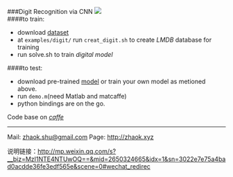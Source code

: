 ###Digit Recognition via CNN
![](http://7xn7wz.com1.z0.glb.clouddn.com/digit.jpg)  
####to train:
* download [dataset](http://7xocv2.dl1.z0.glb.clouddn.com/digit.tar.gz)
* at `examples/digit/` run `creat_digit.sh` to create *LMDB* database for training  
* run solve.sh to train *digital model*  

####to test:
* download pre-trained [model](http://7xocv2.dl1.z0.glb.clouddn.com/digit_iter_5000.caffemodel) or train your own model as metioned above.
* run `demo.m`(need Matlab and matcaffe)
* python bindings are on the go.

Code base on [*caffe*](http://caffe.berkeleyvision.org/)  

***  

Mail: <zhaok.shu@gmail.com> Page: <http://zhaok.xyz>


说明链接：http://mp.weixin.qq.com/s?__biz=MzI1NTE4NTUwOQ==&mid=2650324665&idx=1&sn=3022e7e75a4bad0acdde36fe3edf565e&scene=0#wechat_redirec

